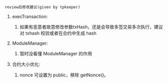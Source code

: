 `review后修改建议(given by tpkeeper)`
1. execTransaction:
    1. 如果有恶意者故意修改参数txHash，还是会导致多签交易多次执行，建议对 txhash 校验或者在合约中生成 hash

2. ModuleManager:
    1. 暂时没看懂 ModuleManager 的作用

3. 合约大小优化:
    1. nonce 可设置为 public，移除 getNonce()。
